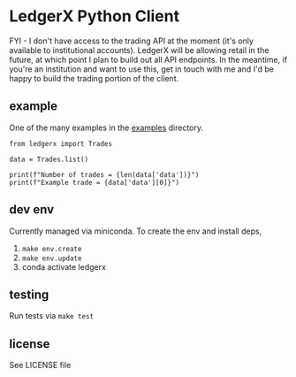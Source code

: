 # LedgerX Python Client

FYI - I don't have access to the trading API at the moment (it's only available to institutional accounts). LedgerX will be allowing retail in the future, at which point I plan to build out all API endpoints. In the meantime, if you're an institution and want to use this, get in touch with me and I'd be happy to build the trading portion of the client.

## example
One of the many examples in the [examples](https://github.com/westonplatter/ledgerx-python/tree/main/examples) directory.

```
from ledgerx import Trades

data = Trades.list()

print(f"Number of trades = {len(data['data'])}")
print(f"Example trade = {data['data'][0]}")
```


## dev env
Currently managed via miniconda. To create the env and install deps, 
1. `make env.create`
2. `make env.update`
3. conda activate ledgerx

## testing
Run tests via `make test`

## license
See LICENSE file
